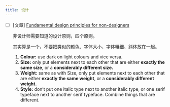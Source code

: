 ```yaml
---
title: 设计
---
```


- [ ] [文章] [Fundamental design principles for non-designers](https://medium.freecodecamp.org/fundamental-design-principles-for-non-designers-ad34c30caa7)

  非设计师需要知道的设计原则，四个原则。

  其实算是一个，不要把类似的颜色、字体大小、字体粗细、斜体放在一起。

  1. **Colour:** use dark on light colours and vice versa.
  2. **Size:** only put elements next to each other that are either **exactly the same size**, or a **considerably different size.**
  3. **Weight:** same as with Size, only put elements next to each other that are either **exactly the same weight**, or a **considerably different weight.**
  4. **Style:** don’t put one italic type next to another italic type, or one serif typeface next to another serif typeface. Combine things that are different.